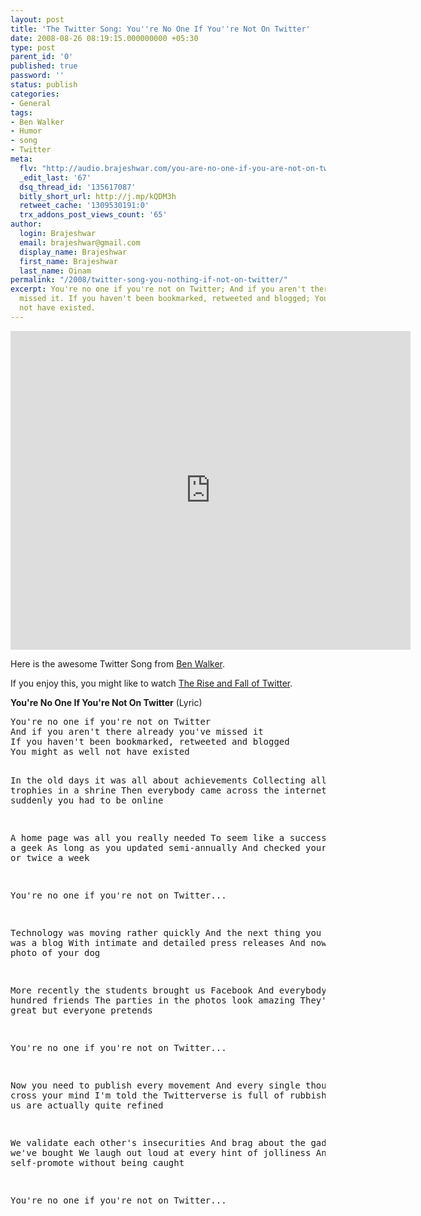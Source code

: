 ```yaml
---
layout: post
title: 'The Twitter Song: You''re No One If You''re Not On Twitter'
date: 2008-08-26 08:19:15.000000000 +05:30
type: post
parent_id: '0'
published: true
password: ''
status: publish
categories:
- General
tags:
- Ben Walker
- Humor
- song
- Twitter
meta:
  flv: "http://audio.brajeshwar.com/you-are-no-one-if-you-are-not-on-twitter.mp3\r\nhttp://audio.brajeshwar.com/you-are-no-one-if-you-are-not-on-twitter.jpg"
  _edit_last: '67'
  dsq_thread_id: '135617087'
  bitly_short_url: http://j.mp/kQDM3h
  retweet_cache: '1309530191:0'
  trx_addons_post_views_count: '65'
author:
  login: Brajeshwar
  email: brajeshwar@gmail.com
  display_name: Brajeshwar
  first_name: Brajeshwar
  last_name: Oinam
permalink: "/2008/twitter-song-you-nothing-if-not-on-twitter/"
excerpt: You're no one if you're not on Twitter; And if you aren't there already you've
  missed it. If you haven't been bookmarked, retweeted and blogged; You might as well
  not have existed.
---
```

<p><iframe title="YouTube video player" width="640" height="510" src="http://www.youtube.com/embed/dYP-wBaqQAI" frameborder="0" allowfullscreen></iframe></p>
<p>Here is the awesome Twitter Song from <a href="http://twitter.com/ihatemornings">Ben Walker</a>.</p>
<p>If you enjoy this, you might like to watch <a href="http://brajeshwar.wpengine.com/2008/the-rise-and-fall-of-twitter/">The Rise and Fall of Twitter</a>.</p>
<p><strong>You're No One If You're Not On Twitter</strong> (Lyric)</p>
<pre name="code" class="css">
You're no one if you're not on Twitter
And if you aren't there already you've missed it
If you haven't been bookmarked, retweeted and blogged
You might as well not have existed

In the old days it was all about achievements
Collecting all your trophies in a shrine
Then everybody came across the internet
And suddenly you had to be online

A home page was all you really needed
To seem like a success but not a geek
As long as you updated semi-annually
And checked your email once or twice a week

You're no one if you're not on Twitter...

Technology was moving rather quickly
And the next thing you needed was a blog
With intimate and detailed press releases
And now and then a photo of your dog

More recently the students brought us Facebook
And everybody has a hundred friends
The parties in the photos look amazing
They're not so great but everyone pretends

You're no one if you're not on Twitter...

Now you need to publish every movement
And every single thought to cross your mind
I'm told the Twitterverse is full of rubbish
But most of us are actually quite refined

We validate each other's insecurities
And brag about the gadgets that we've bought
We laugh out loud at every hint of jolliness
And try to self-promote without being caught

You're no one if you're not on Twitter...
</pre>
